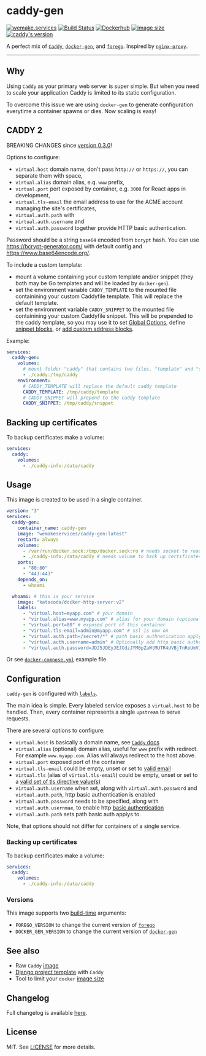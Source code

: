 # caddy-gen

[![wemake.services](https://img.shields.io/badge/-wemake.services-green.svg?label=%20&logo=data%3Aimage%2Fpng%3Bbase64%2CiVBORw0KGgoAAAANSUhEUgAAABAAAAAQCAMAAAAoLQ9TAAAABGdBTUEAALGPC%2FxhBQAAAAFzUkdCAK7OHOkAAAAbUExURQAAAAAAAAAAAAAAAAAAAAAAAAAAAAAAAP%2F%2F%2F5TvxDIAAAAIdFJOUwAjRA8xXANAL%2Bv0SAAAADNJREFUGNNjYCAIOJjRBdBFWMkVQeGzcHAwksJnAPPZGOGAASzPzAEHEGVsLExQwE7YswCb7AFZSF3bbAAAAABJRU5ErkJggg%3D%3D)](https://wemake.services)
[![Build Status](https://travis-ci.com/wemake-services/caddy-gen.svg?branch=master)](https://travis-ci.com/wemake-services/caddy-gen)
[![Dockerhub](https://img.shields.io/docker/pulls/wemakeservices/caddy-gen.svg)](https://hub.docker.com/r/wemakeservices/caddy-gen/)
[![image size](https://images.microbadger.com/badges/image/wemakeservices/caddy-gen.svg)](https://microbadger.com/images/wemakeservices/caddy-gen)
[![caddy's version](https://img.shields.io/badge/version-0.10.12-blue.svg)](https://github.com/mholt/caddy/tree/v0.10.12)

A perfect mix of [`Caddy`](https://github.com/mholt/caddy), [`docker-gen`](https://github.com/jwilder/docker-gen), and [`forego`](https://github.com/jwilder/forego). Inspired by [`nginx-proxy`](https://github.com/jwilder/nginx-proxy).

---

## Why

Using `Caddy` as your primary web server is super simple.
But when you need to scale your application Caddy is limited to its static configuration.

To overcome this issue we are using `docker-gen` to generate configuration everytime a container spawns or dies.
Now scaling is easy!

## CADDY 2

BREAKING CHANGES since [version 0.3.0](https://github.com/wemake-services/caddy-gen/releases/tag/0.3.0)!

Options to configure:

- `virtual.host` domain name, don't pass `http://` or `https://`, you can separate them with space,
- `virtual.alias` domain alias, e.q. `www` prefix,
- `virtual.port` port exposed by container, e.g. `3000` for React apps in development,
- `virtual.tls-email` the email address to use for the ACME account managing the site's certificates,
- `virtual.auth.path` with
- `virtual.auth.username` and
- `virtual.auth.password` together provide HTTP basic authentication.

Password should be a string `base64` encoded from `bcrypt` hash. You can use https://bcrypt-generator.com/ with default config and https://www.base64encode.org/.

To include a custom template:
- mount a volume containing your custom template and/or snippet (they both may
  be Go templates and will be loaded by `docker-gen`).
- set the environment variable `CADDY_TEMPLATE` to the mounted file containining
  your custom Caddyfile template. This will replace the default template.
- set the environment variable `CADDY_SNIPPET` to the mounted file containining
  your custom Caddyfile snippet. This will be prepended to the caddy template,
  so you may use it to set [Global Options](https://caddyserver.com/docs/caddyfile/options),
  define [snippet blocks](https://caddyserver.com/docs/caddyfile/concepts#snippets),
  or [add custom address blocks](https://caddyserver.com/docs/caddyfile/concepts).

Example:

```yaml
services:
  caddy-gen:
    volumes:
      # mount folder "caddy" that contains two files, "template" and "snippet"
      - ./caddy:/tmp/caddy
    environment:
      # CADDY_TEMPLATE will replace the default caddy template
      CADDY_TEMPLATE: /tmp/caddy/template
      # CADDY_SNIPPET will prepend to the caddy template
      CADDY_SNIPPET: /tmp/caddy/snippet
```

## Backing up certificates

To backup certificates make a volume:

```yaml
services:
  caddy:
    volumes:
      - ./caddy-info:/data/caddy
```

## Usage

This image is created to be used in a single container.

```yaml
version: "3"
services:
  caddy-gen:
    container_name: caddy-gen
    image: "wemakeservices/caddy-gen:latest"
    restart: always
    volumes:
      - /var/run/docker.sock:/tmp/docker.sock:ro # needs socket to read events
      - ./caddy-info:/data/caddy # needs volume to back up certificates
    ports:
      - "80:80"
      - "443:443"
    depends_on:
      - whoami

  whoami: # this is your service
    image: "katacoda/docker-http-server:v2"
    labels:
      - "virtual.host=myapp.com" # your domain
      - "virtual.alias=www.myapp.com" # alias for your domain (optional)
      - "virtual.port=80" # exposed port of this container
      - "virtual.tls-email=admin@myapp.com" # ssl is now on
      - "virtual.auth.path=/secret/*" # path basic authnetication applys to
      - "virtual.auth.username=admin" # Optionally add http basic authentication
      - "virtual.auth.password=JDJ5JDEyJEJCdzJYM0pZaWtMUTR4UVBjTnRoUmVJeXQuOC84QTdMNi9ONnNlbDVRcHltbjV3ME1pd2pLCg==" # By specifying both username and password hash
```

Or see [`docker-compose.yml`](https://github.com/wemake-services/caddy-gen/blob/master/docker-compose.yml) example file.

## Configuration

`caddy-gen` is configured with [`labels`](https://docs.docker.com/engine/userguide/labels-custom-metadata/).

The main idea is simple.
Every labeled service exposes a `virtual.host` to be handled.
Then, every container represents a single `upstream` to serve requests.

There are several options to configure:

- `virtual.host` is basically a domain name, see [`Caddy` docs](https://caddyserver.com/docs/proxy)
- `virtual.alias` (optional) domain alias, useful for `www` prefix with redirect. For example `www.myapp.com`. Alias will always redirect to the host above.
- `virtual.port` exposed port of the container
- `virtual.tls-email` could be empty, unset or set to [valid email](https://caddyserver.com/docs/caddyfile/directives/tls)
- `virtual.tls` (alias of `virtual.tls-email`) could be empty, unset or set to a [valid set of tls directive value(s)](https://caddyserver.com/docs/caddyfile/directives/tls)
- `virtual.auth.username` when set, along with `virtual.auth.password` and `virtual.auth.path`, http basic authentication is enabled
- `virtual.auth.password` needs to be specified, along with `virtual.auth.usernmae`, to enable http [basic authentication](https://caddyserver.com/docs/caddyfile/directives/basicauth)
- `virtual.auth.path` sets path basic auth applys to.

Note, that options should not differ for containers of a single service.

### Backing up certificates

To backup certificates make a volume:

```yaml
services:
  caddy:
    volumes:
      - ./caddy-info:/data/caddy
```

### Versions

This image supports two [build-time](https://docs.docker.com/engine/reference/commandline/build/#set-build-time-variables-build-arg) arguments:

- `FOREGO_VERSION` to change the current version of [`forego`](https://github.com/jwilder/forego/releases)
- `DOCKER_GEN_VERSION` to change the current version of [`docker-gen`](https://github.com/jwilder/docker-gen/releases)

## See also

- Raw `Caddy` [image](https://github.com/wemake-services/caddy-docker)
- [Django project template](https://github.com/wemake-services/wemake-django-template) with `Caddy`
- Tool to limit your `docker` [image size](https://github.com/wemake-services/docker-image-size-limit)

## Changelog

Full changelog is available [here](https://github.com/wemake-services/caddy-gen/blob/master/CHANGELOG.md).

## License

MIT. See [LICENSE](https://github.com/wemake-services/caddy-gen/blob/master/LICENSE) for more details.
